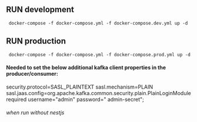 ## RUN development
     docker-compose -f docker-compose.yml -f docker-compose.dev.yml up -d
## RUN production
     docker-compose -f docker-compose.yml -f docker-compose.prod.yml up -d


#### Needed to set the below additional kafka client properties in the producer/consumer:

security.protocol=SASL_PLAINTEXT
sasl.mechanism=PLAIN
sasl.jaas.config=org.apache.kafka.common.security.plain.PlainLoginModule required username="admin" password="
admin-secret";

###### when run without nestjs